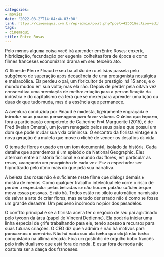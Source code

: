 ```yaml
---
categories:
- movies
date: '2022-08-27T14:04:48-03:00'
link: https://cinemaqui.com.br/wp-admin/post.php?post=41301&action=edit
tags:
- cinemaqui
title: Entre Rosas
---
```


Pelo menos alguma coisa você irá aprender em Entre Rosas: enxerto, hibridização, fecundação por eugenia, colheitas fora de época e como filmes franceses economizam drama em seu terceiro ato.

O filme de Pierre Pinaud e seu batalhão de roteiristas passeia pelo subgênero de superação após decadência de uma protagonista nostálgica e melancólica. Ela perdeu o pai, um floricultor de prestígio, há 15 anos, e o mundo mudou em sua volta; mas ela não. Depois de perder pela oitava vez consecutiva uma premiação de melhor criação para a personificação da indústria e do capitalismo ela terá que se mexer para aprender uma lição ou duas de que tudo muda, mas é a essência que permanece.

A aventura conduzida por Pinaud é modesta, ligeiramente engraçada e introduz seus poucos personagens para fazer volume. O único que importa, fora a participação competente de Catherine Frot Marguerite (2015), é de Fred (Melan Omerta), um jovem renegado pelos seus pais e que possui um dom que pode mudar sua vida criminosa. O encontro da florista vintage e a nova geração é a muleta que move o clichê de vencer os desafios da vida.

O tema de flores é usado em um tom documental, isolado da história. Cada detalhe que aprendemos é um episódio da National Geographic. Eles alternam entre a história ficcional e o mundo das flores, em particular as rosas, avançando um pouquinho de cada vez. Faz o espectador ser hipnotizado pelo ritmo mais do que pela sua narrativa.

A beleza das rosas não é suficiente neste filme que dialoga demais e mostra de menos. Como qualquer trabalho intelectual ele corre o risco de perder o espectador pelas beiradas se não houver paixão suficiente que mova essas pessoas. E não há. Todos estão no piloto automático na missão de salvar a arte de criar flores, mas se tudo der errado não é como se fosse um grande desastre. Um pequeno incômodo no pior dos pesadelos.

O conflito principal é se a florista aceita ter o negócio de seu pai aglutinado pelo tycoon da área (papel de Vincent Dedienne). Ela poderia iniciar uma linha especial de grife trabalhando para ele, tendo acesso a recursos para suas futuras criações. O CEO diz que a admira e não há motivos para pensarmos o contrário. Não há nada que ela tenha que ele já não tenha conquistado na última década. Fica um gostinho de orgulho bobo francês pelo individualismo que está fora de moda. E estar fora de moda não costuma ser a dança dos franceses.